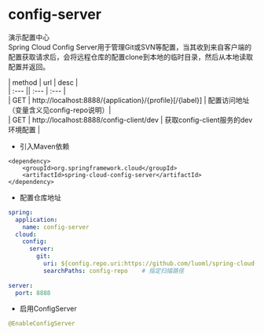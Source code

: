 # config-server  
演示配置中心  
Spring Cloud Config Server用于管理Git或SVN等配置，当其收到来自客户端的配置获取请求后，会将远程仓库的配置clone到本地的临时目录，然后从本地读取配置并返回。  

| method | url | desc |  
| :--- || :--- | :--- |   
| GET | http://localhost:8888/{application}/{profile}[/{label}] | 配置访问地址（变量含义见config-repo说明）|  
| GET | http://localhost:8888/config-client/dev | 获取config-client服务的dev环境配置 |   

* 引入Maven依赖

``` maven
<dependency>
    <groupId>org.springframework.cloud</groupId>
    <artifactId>spring-cloud-config-server</artifactId>
</dependency>
```

* 配置仓库地址

``` yml
spring:
  application:
    name: config-server 
  cloud:
    config:
      server:
        git:
          uri: ${config.repo.uri:https://github.com/luoml/spring-cloud-example}  # 配置git仓库地址，集中管理服务配置信息
          searchPaths: config-repo    # 指定扫描路径
    
server:
  port: 8888
```

* 启用ConfigServer

``` java
@EnableConfigServer
```